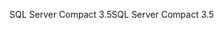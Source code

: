 <span data-ttu-id="628d8-101">SQL Server Compact 3.5</span><span class="sxs-lookup"><span data-stu-id="628d8-101">SQL Server Compact 3.5</span></span>